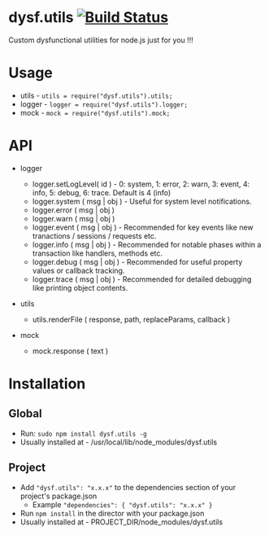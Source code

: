 dysf.utils [![Build Status](https://secure.travis-ci.org/dysf/dysf.utils.png)](http://travis-ci.org/dysf/dysf.utils)
==========

Custom dysfunctional utilities for node.js just for you !!!

Usage
=========

- utils - <code>utils = require("dysf.utils").utils;</code>
- logger - <code>logger = require("dysf.utils").logger;</code>
- mock - <code>mock = require("dysf.utils").mock;</code>

API
==========

- logger
  - logger.setLogLevel( id ) - 0: system, 1: error, 2: warn, 3: event, 4: info, 5: debug, 6: trace. Default is 4 (info)
  - logger.system ( msg | obj ) - Useful for system level notifications.
  - logger.error ( msg | obj )
  - logger.warn ( msg | obj )
  - logger.event ( msg | obj ) - Recommended for key events like new tranactions / sessions / requests etc.
  - logger.info ( msg | obj ) - Recommended for notable phases within a transaction like handlers, methods etc.
  - logger.debug ( msg | obj ) - Recommended for useful property values or callback tracking.
  - logger.trace ( msg | obj ) - Recommended for detailed debugging like printing object contents.

- utils
  - utils.renderFile ( response, path, replaceParams, callback )

- mock
  - mock.response ( text )
  


Installation
=======

Global
--------- 
- Run: <code>sudo npm install dysf.utils -g</code>
- Usually installed at - /usr/local/lib/node_modules/dysf.utils

Project
---------
- Add <code>"dysf.utils": "x.x.x"</code> to the dependencies section of your project's package.json 
  - Example <code>"dependencies": { "dysf.utils": "x.x.x" }</code>
- Run <code>npm install</code> in the director with your package.json
- Usually installed at - PROJECT_DIR/node_modules/dysf.utils

